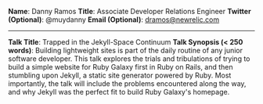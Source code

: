 **Name**: Danny Ramos
**Title**: Associate Developer Relations Engineer 
**Twitter (Optional)**: @muydanny
**Email (Optional)**: dramos@newrelic.com

---
**Talk Title**: Trapped in the Jekyll-Space Continuum
**Talk Synopsis (< 250 words)**: 
Building lightweight sites is part of the daily routine of any junior software developer. This talk explores the trials and tribulations of trying to build a simple website for Ruby Galaxy first in Ruby on Rails, and then stumbling upon Jekyll, a static site generator powered by Ruby.  Most importantly, the talk will include the problems encountered along the way, and why Jekyll was the perfect fit to build Ruby Galaxy's homepage.
